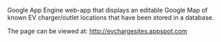Google App Engine web-app that displays an editable Google Map of known EV charger/outlet locations that have been stored in a database.

The page can be viewed at: http://evchargesites.appspot.com